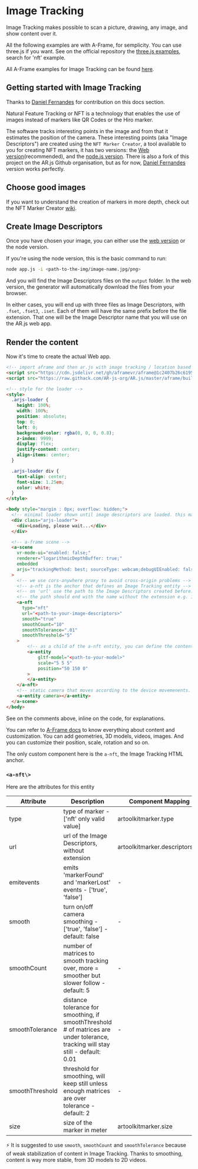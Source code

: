 # Image Tracking

Image Tracking makes possible to scan a picture, drawing, any image, and show content over it.

All the following examples are with A-Frame, for semplicity. You can use three.js if you want. See on the official repository the [three.js examples](https://github.com/AR-js-org/AR.js/tree/master/three.js/examples), search for 'nft' example.

All A-Frame examples for Image Tracking can be found [here](https://github.com/AR-js-org/AR.js/tree/master/aframe/examples/image-tracking/).

## Getting started with Image Tracking

Thanks to [Daniel Fernandes](https://twitter.com/DanielCarnaux) for contribution on this docs section.

Natural Feature Tracking or NFT is a technology that enables the use of images instead of markers like QR Codes or the Hiro marker.

The software tracks interesting points in the image and from that it estimates the position of the camera. These interesting points (aka "Image Descriptors") are created using the `NFT Marker Creator`, a tool available to you for creating NFT markers, it has two versions: the [Web version](https://carnaux.github.io/NFT-Marker-Creator/)(recommended), and the [node.js version](https://github.com/Carnaux/NFT-Marker-Creator). There is also a fork of this project on the AR.js Github organisation, but as for now, [Daniel Fernandes](https://twitter.com/DanielCarnaux) version works perfectly.

## Choose good images

If you want to understand the creation of markers in more depth, check out the  NFT Marker Creator [wiki](https://github.com/Carnaux/NFT-Marker-Creator/wiki/Creating-good-markers).

## Create Image Descriptors

Once you have chosen your image, you can either use the [web version](https://carnaux.github.io/NFT-Marker-Creator/) or the node version.

If you're using the node version, this is the basic command to run:

```bash
node app.js -i <path-to-the-img/image-name.jpg/png>
```

And you will find the Image Descriptors files on the `output` folder. In the web version, the generator will automatically download the files from your browser.

In either cases, you will end up with three files as Image Descriptors, with `.fset`, `.fset3`, `.iset`.
Each of them will have the same prefix before the file extension. That one will be the Image Descriptor name that you will use on the AR.js web app.

## Render the content

Now it's time to create the actual Web app.

```html
<!-- import aframe and then ar.js with image tracking / location based features -->
<script src="https://cdn.jsdelivr.net/gh/aframevr/aframe@1c2407b26c61958baa93967b5412487cd94b290b/dist/aframe-master.min.js"></script>
<script src="https://raw.githack.com/AR-js-org/AR.js/master/aframe/build/aframe-ar-nft.js"></script>

<!-- style for the loader -->
<style>
  .arjs-loader {
    height: 100%;
    width: 100%;
    position: absolute;
    top: 0;
    left: 0;
    background-color: rgba(0, 0, 0, 0.8);
    z-index: 9999;
    display: flex;
    justify-content: center;
    align-items: center;
  }

  .arjs-loader div {
    text-align: center;
    font-size: 1.25em;
    color: white;
  }
</style>

<body style="margin : 0px; overflow: hidden;">
  <!-- minimal loader shown until image descriptors are loaded. this may take a while according to the device computational power -->
  <div class="arjs-loader">
    <div>Loading, please wait...</div>
  </div>

  <!-- a-frame scene -->
  <a-scene
    vr-mode-ui="enabled: false;"
    renderer="logarithmicDepthBuffer: true;"
    embedded
    arjs="trackingMethod: best; sourceType: webcam;debugUIEnabled: false;"
  >
    <!-- we use cors-anywhere proxy to avoid cross-origin problems -->
    <!-- a-nft is the anchor that defines an Image Tracking entity -->
    <!-- on 'url' use the path to the Image Descriptors created before. -->
    <!-- the path should end with the name without the extension e.g. if file is 'pinball.fset' the path should end with 'pinball' -->
    <a-nft
      type="nft"
      url="<path-to-your-image-descriptors>"
      smooth="true"
      smoothCount="10"
      smoothTolerance=".01"
      smoothThreshold="5"
    >
        <!-- as a child of the a-nft entity, you can define the content to show. here's a GLTF model entity -->
        <a-entity
            gltf-model="<path-to-your-model>"
            scale="5 5 5"
            position="50 150 0"
        >
        </a-entity>
    </a-nft>
    <!-- static camera that moves according to the device movemenents. it always points towards center of the screen -->
    <a-entity camera></a-entity>
  </a-scene>
</body>
```

See on the comments above, inline on the code, for explanations.

You can refer to [A-Frame docs](https://aframe.io/docs/1.0.0/introduction/) to know everything about content and customization. You can add geometries, 3D models, videos, images.
And you can customize their position, scale, rotation and so on.

The only custom component here is the `a-nft`, the Image Tracking HTML anchor.

### `<a-nft\>`

Here are the attributes for this entity

| Attribute | Description | Component Mapping |
| --- | --- | --- |
| type | type of marker - ['nft' only valid value] | artoolkitmarker.type |
| url | url of the Image Descriptors, without extension | artoolkitmarker.descriptorsUrl |
| emitevents | emits 'markerFound' and 'markerLost' events - ['true', 'false'] | - |
| smooth | turn on/off camera smoothing - ['true', 'false'] - default: false | - |
| smoothCount | number of matrices to smooth tracking over, more = smoother but slower follow - default: 5 | - |
| smoothTolerance | distance tolerance for smoothing, if smoothThreshold # of matrices are under tolerance, tracking will stay still - default: 0.01 | - |
| smoothThreshold | threshold for smoothing, will keep still unless enough matrices are over tolerance - default: 2 | - |
| size | size of the marker in meter | artoolkitmarker.size |

⚡️ It is suggested to use `smooth`, `smoothCount` and `smoothTolerance` because of weak stabilization of content in Image Tracking. Thanks to smoothing, content is way more stable, from 3D models to 2D videos.
